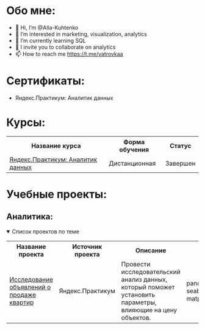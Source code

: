 # Обо мне:

- 👋 Hi, I’m @Alla-Kuhtenko
- 👀 I’m interested in marketing, visualization, analytics
- 🌱 I’m currently learning SQL
- 💞️ I invite you to collaborate on analytics
- 📫 How to reach me https://t.me/yatrovkaa

<!---
Alla-Kuhtenko/Alla-Kuhtenko is a ✨ special ✨ repository because its `README.md` (this file) appears on your GitHub profile.
You can click the Preview link to take a look at your changes.
--->

# Сертификаты:
 - Яндекс.Практикум: Аналитик данных



# Курсы:
<table>
<tr>
  <th>Название курса</th>
  <th>Форма обучения</th>
  <th>Статус</th>
<tr>
  <td><a href = "https://practicum.yandex.ru/data-analyst/">Яндекс.Практикум: Аналитик данных </a></td>
  <td>Дистанционная</td>
  <td>Завершен</td>
</table>


# Учебные проекты:

## Аналитика:
<details open>
  <summary>Список проектов по теме</summary>
<table>
<tr>
  <th>Название проекта</th>
  <th>Источник проекта</th>
  <th>Описание</th>
  <th>Стек</th>
</tr> 

<tr>
  <td><a href = "https://github.com/Alla-Kuhtenko/Portfolio_YP/tree/main/Apartment-sales/">Исследование объявлений о продаже квартир</a></td>
  <td>Яндекс.Практикум</td>
  <td>Провести исследовательский анализ данных, который поможет установить параметры, влияющие на цену объектов.</td>
  <td>pandas, seaborn, matplotlib.pyplot</td>
</tr>

